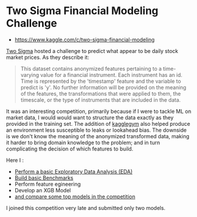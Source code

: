 # Two Sigma Financial Modeling Challenge

- https://www.kaggle.com/c/two-sigma-financial-modeling

<a href='https://www.twosigma.com/'>Two Sigma</a> hosted a challenge to predict what appear to be daily stock market prices. As they describe it:

> This dataset contains anonymized features pertaining to a time-varying
> value for a financial instrument. Each instrument has an id. Time is
> represented by the 'timestamp' feature and the variable to predict is
> 'y'. No further information will be provided on the meaning of the
> features, the transformations that were applied to them, the
> timescale, or the type of instruments that are included in the data.

It was an interesting competition, primarily because if I were to
tackle ML on market data, I would would want to structure the data
exactly as they provided in the training set.  The addition of <a
href='https://github.com/Giqles/kagglegym'>kagglegym</a> also helped
produce an environment less susceptible to leaks or lookahead bias.
The downside is we don't know the meaning of the anonymized
transformed data, making it harder to bring domain knowledge to the
problem; and in turn complicating the decision of which features to
build.

Here I :
- [Perform a basic Exploratory Data Analysis (EDA)](https://github.com/paulperry/kaggle/blob/master/two-sigma-financial-modeling/working/2Sigma_EDA.ipynb)
- [Build basic Benchmarks](https://github.com/paulperry/kaggle/blob/master/two-sigma-financial-modeling/working/2Sigma_Benchmarks.ipynb)
- Perform feature egineering
- Develop an XGB Model
- [and compare some top models in the competition](https://github.com/paulperry/kaggle/blob/master/two-sigma-financial-modeling/working/other_models.ipynb)

I joined this competition very late and submitted only two models.




